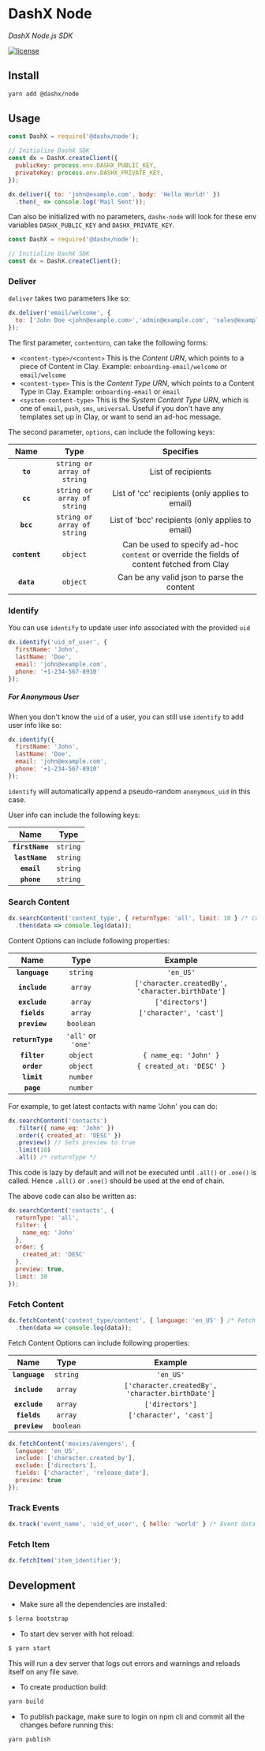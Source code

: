 # DashX Node

_DashX Node.js SDK_

<p>
  <a href="/LICENSE">
    <img src="https://badgen.net/badge/license/MIT/blue" alt="license"/>
  </a>
</p>

## Install

```sh
yarn add @dashx/node
```

## Usage

```javascript
const DashX = require('@dashx/node');

// Initialize DashX SDK
const dx = DashX.createClient({
  publicKey: process.env.DASHX_PUBLIC_KEY,
  privateKey: process.env.DASHX_PRIVATE_KEY,
});

dx.deliver({ to: 'john@example.com', body: 'Hello World!' })
  .then(_ => console.log('Mail Sent'));
```

Can also be initialized with no parameters, `dashx-node` will look for these env variables `DASHX_PUBLIC_KEY` and `DASHX_PRIVATE_KEY`.

```javascript
const DashX = require('@dashx/node');

// Initialize DashX SDK
const dx = DashX.createClient();
```

### Deliver

`deliver` takes two parameters like so:

```javascript
dx.deliver('email/welcome', {
  to: ['John Doe <john@example.com>','admin@example.com', 'sales@example.com']
});
```

The first parameter, `contentUrn`, can take the following forms:
- `<content-type>/<content>` This is the *Content URN*, which points to a piece of Content in Clay. Example: `onboarding-email/welcome` or `email/welcome`
- `<content-type>` This is the *Content Type URN*, which points to a Content Type in Clay. Example: `onboarding-email` or `email`
- `<system-content-type>` This is the *System Content Type URN*, which is one of `email`, `push`, `sms`, `universal`. Useful if you don't have any templates set up in Clay, or want to send an ad-hoc message.

The second parameter, `options`, can include the following keys:

|Name|Type|Specifies|
|:---:|:--:|:--:|
|**`to`**|`string or array of string`|List of recipients|
|**`cc`**|`string or array of string`|List of 'cc' recipients (only applies to email)|
|**`bcc`**|`string or array of string`|List of 'bcc' recipients (only applies to email)|
|**`content`**|`object`|Can be used to specify ad-hoc `content` or override the fields of content fetched from Clay|
|**`data`**|`object`|Can be any valid json to parse the content|

### Identify

You can use `identify` to update user info associated with the provided `uid`

```js
dx.identify('uid_of_user', {
  firstName: 'John',
  lastName: 'Doe',
  email: 'john@example.com',
  phone: '+1-234-567-8910'
});
```

##### For Anonymous User

When you don't know the `uid` of a user, you can still use `identify` to add user info like so:

```js
dx.identify({
  firstName: 'John',
  lastName: 'Doe',
  email: 'john@example.com',
  phone: '+1-234-567-8910'
});
```

`identify` will automatically append a pseudo-random `anonymous_uid` in this case.

User info can include the following keys:

|Name|Type|
|:---:|:--:|
|**`firstName`**|`string`|
|**`lastName`**|`string`|
|**`email`**|`string`|
|**`phone`**|`string`|

### Search Content

```javascript
dx.searchContent('content_type', { returnType: 'all', limit: 10 } /* Content Options */)
  .then(data => console.log(data));
```

Content Options can include following properties:

|Name|Type|Example|
|:--:|:--:|:-----:|
|**`language`**|`string`|`'en_US'`||
|**`include`**|`array`|`['character.createdBy', 'character.birthDate']`||
|**`exclude`**|`array`|`['directors']`||
|**`fields`**|`array`|`['character', 'cast']`||
|**`preview`**|`boolean`||
|**`returnType`**|`'all'` or `'one'`||
|**`filter`**|`object`|`{ name_eq: 'John' }`|
|**`order`**|`object`|`{ created_at: 'DESC' }`|
|**`limit`**|`number`||
|**`page`**|`number`||

For example, to get latest contacts with name 'John' you can do:

```javascript
dx.searchContent('contacts')
  .filter({ name_eq: 'John' })
  .order({ created_at: 'DESC' })
  .preview() // Sets preview to true
  .limit(10)
  .all() /* returnType */
```

This code is lazy by default and will not be executed until `.all()` or `.one()` is called.
Hence `.all()` or `.one()` should be used at the end of chain.

The above code can also be written as:

```javascript
dx.searchContent('contacts', {
  returnType: 'all',
  filter: {
    name_eq: 'John'
  },
  order: {
    created_at: 'DESC'
  },
  preview: true,
  limit: 10
});
```

### Fetch Content

```javascript
dx.fetchContent('content_type/content', { language: 'en_US' } /* Fetch Content Options */)
  .then(data => console.log(data));
```

Fetch Content Options can include following properties:

|Name|Type|Example|
|:--:|:--:|:-----:|
|**`language`**|`string`|`'en_US'`||
|**`include`**|`array`|`['character.createdBy', 'character.birthDate']`||
|**`exclude`**|`array`|`['directors']`||
|**`fields`**|`array`|`['character', 'cast']`||
|**`preview`**|`boolean`||

```javascript
dx.fetchContent('movies/avengers', {
  language: 'en_US',
  include: ['character.created_by'],
  exclude: ['directors'],
  fields: ['character', 'release_date'],
  preview: true
});
```

### Track Events

```javascript
dx.track('event_name', 'uid_of_user', { hello: 'world' } /* Event data */);
```

### Fetch Item

```javascript
dx.fetchItem('item_identifier');
```

## Development

- Make sure all the dependencies are installed:

```sh
$ lerna bootstrap
```

- To start dev server with hot reload:

```sh
$ yarn start
```

This will run a dev server that logs out errors and warnings and reloads itself on any file save.

- To create production build:

```sh
yarn build
```

- To publish package, make sure to login on npm cli and commit all the changes before running this:

```sh
yarn publish
```
